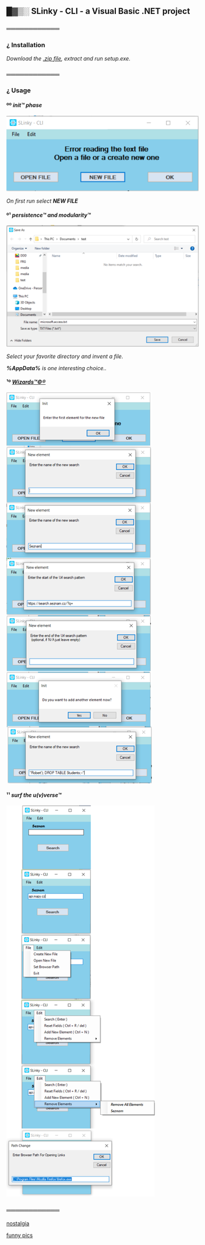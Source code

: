 ## █▓▒░ SLinky - CLI - a Visual Basic .NET project

### ════════════

### ¿ Installation

_Download the [.zip file](https://github.com/KayserSoze42/extend.io/releases/tag/0.0.1-slinky-cli), extract and run setup.exe._

### ════════════

### ¿ Usage

#### ºº ___init™__ phase_

![init](https://github.com/KayserSoze42/extend.io/blob/main/src/SlinkySearch/VB.NET/guides/SLinky%20VB.NET/1.png/?raw=true)

_On first run select **NEW FILE**_

#### º¹ _persistence™ and modularity™_

![init](https://github.com/KayserSoze42/extend.io/blob/main/src/SlinkySearch/VB.NET/guides/SLinky%20VB.NET/2.png/?raw=true)

_Select your favorite directory and invent a file._

_**%AppData%** is one interesting choice.._

#### ¹º [_Wizards™©®_](https://learn.microsoft.com/en-us/previous-versions/windows/desktop/bb246410(v=vs.85))

![init](https://github.com/KayserSoze42/extend.io/blob/main/src/SlinkySearch/VB.NET/guides/SLinky%20VB.NET/3.png/?raw=true)

#### ¹¹ _surf the u(ν)verse™_

![init](https://github.com/KayserSoze42/extend.io/blob/main/src/SlinkySearch/VB.NET/guides/SLinky%20VB.NET/4.png/?raw=true)

### ════════════

[nostalgia](https://winworldpc.com/product/microsoft-visual-bas/50)

[funny pics](https://en.wikipedia.org/wiki/Visual_Basic_(classic))
